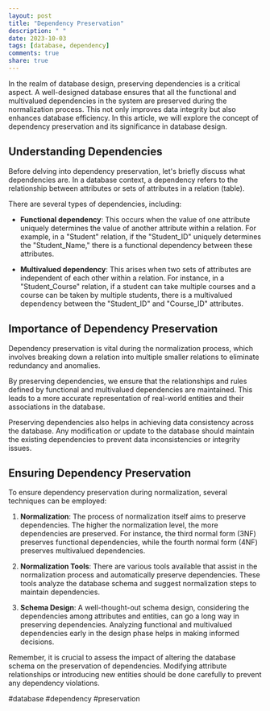 ```yaml
---
layout: post
title: "Dependency Preservation"
description: " "
date: 2023-10-03
tags: [database, dependency]
comments: true
share: true
---
```


In the realm of database design, preserving dependencies is a critical aspect. A well-designed database ensures that all the functional and multivalued dependencies in the system are preserved during the normalization process. This not only improves data integrity but also enhances database efficiency. In this article, we will explore the concept of dependency preservation and its significance in database design.

## Understanding Dependencies

Before delving into dependency preservation, let's briefly discuss what dependencies are. In a database context, a dependency refers to the relationship between attributes or sets of attributes in a relation (table). 

There are several types of dependencies, including:

- **Functional dependency**: This occurs when the value of one attribute uniquely determines the value of another attribute within a relation. For example, in a "Student" relation, if the "Student_ID" uniquely determines the "Student_Name," there is a functional dependency between these attributes.

- **Multivalued dependency**: This arises when two sets of attributes are independent of each other within a relation. For instance, in a "Student_Course" relation, if a student can take multiple courses and a course can be taken by multiple students, there is a multivalued dependency between the "Student_ID" and "Course_ID" attributes.

## Importance of Dependency Preservation

Dependency preservation is vital during the normalization process, which involves breaking down a relation into multiple smaller relations to eliminate redundancy and anomalies. 

By preserving dependencies, we ensure that the relationships and rules defined by functional and multivalued dependencies are maintained. This leads to a more accurate representation of real-world entities and their associations in the database.

Preserving dependencies also helps in achieving data consistency across the database. Any modification or update to the database should maintain the existing dependencies to prevent data inconsistencies or integrity issues.

## Ensuring Dependency Preservation

To ensure dependency preservation during normalization, several techniques can be employed:

1. **Normalization**: The process of normalization itself aims to preserve dependencies. The higher the normalization level, the more dependencies are preserved. For instance, the third normal form (3NF) preserves functional dependencies, while the fourth normal form (4NF) preserves multivalued dependencies.

2. **Normalization Tools**: There are various tools available that assist in the normalization process and automatically preserve dependencies. These tools analyze the database schema and suggest normalization steps to maintain dependencies.

3. **Schema Design**: A well-thought-out schema design, considering the dependencies among attributes and entities, can go a long way in preserving dependencies. Analyzing functional and multivalued dependencies early in the design phase helps in making informed decisions.

Remember, it is crucial to assess the impact of altering the database schema on the preservation of dependencies. Modifying attribute relationships or introducing new entities should be done carefully to prevent any dependency violations.

#database #dependency #preservation